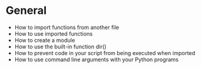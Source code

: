 # General
 - How to import functions from another file  
 - How to use imported functions  
 - How to create a module  
 - How to use the built-in function dir()  
 - How to prevent code in your script from being executed when imported  
 - How to use command line arguments with your Python programs  
